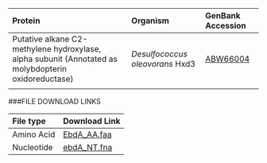 
 Protein | Organism | GenBank Accession |
 :--- | :--- | :--- |
| Putative alkane C2-methylene hydroxylase, alpha subunit (Annotated as molybdopterin oxidoreductase)| *Desulfococcus oleovorans* Hxd3 | [ABW66004](http://www.ncbi.nlm.nih.gov/protein/ABW66004) |
| []() | | |

###FILE DOWNLOAD LINKS

 File type | Download Link |
 :--- | :---------- | 
| Amino Acid | [EbdA_AA.faa](amino_acid/EbdA_AA.faa) |
| Nucleotide | [ebdA_NT.fna](nucleotide/ebdA_NT.fna) |
